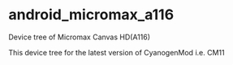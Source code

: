 android_micromax_a116
=====================

Device tree of Micromax Canvas HD(A116)

This device tree for the latest version of CyanogenMod i.e. CM11
